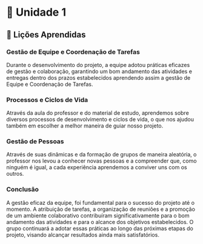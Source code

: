 # 📕 Unidade 1

## 📝 Lições Aprendidas

### Gestão de Equipe e Coordenação de Tarefas

Durante o desenvolvimento do projeto, a equipe adotou práticas eficazes de gestão e colaboração, garantindo um bom andamento das atividades e entregas dentro dos prazos estabelecidos aprendendo assim a gestão de Equipe e Coordenação de Tarefas.

### Processos e Ciclos de Vida

Através da aula do professor e do material de estudo, aprendemos sobre diversos processos de desenvolvimento e ciclos de vida, o que nos ajudou também em escolher a melhor maneira de guiar nosso projeto.

### Gestão de Pessoas

Através de suas dinâmicas e da formação de grupos de maneira aleatória, o professor nos levou a conhecer novas pessoas e a compreender que, como ninguém é igual, a cada experiência aprendemos a conviver uns com os outros.


### Conclusão

A gestão eficaz da equipe, foi fundamental para o sucesso do projeto até o momento. A atribuição de tarefas, a organização de reuniões e a promoção de um ambiente colaborativo contribuíram significativamente para o bom andamento das atividades e para o alcance dos objetivos estabelecidos. O grupo continuará a adotar essas práticas ao longo das próximas etapas do projeto, visando alcançar resultados ainda mais satisfatórios.
